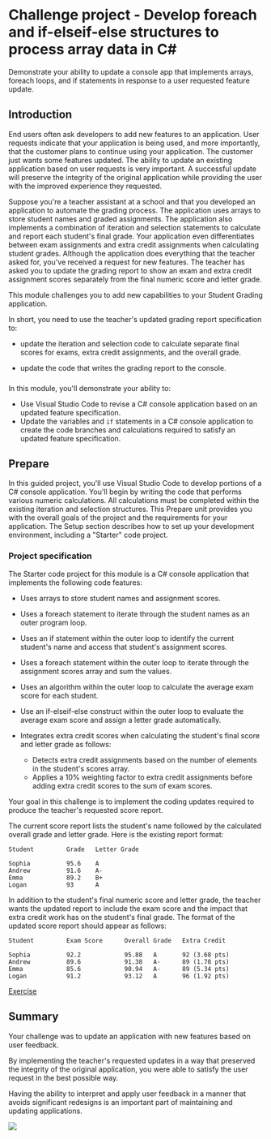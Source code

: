 # Challenge project - Develop foreach and if-elseif-else structures to process array data in C\#

Demonstrate your ability to update a console app that implements arrays, foreach
loops, and if statements in response to a user requested feature update.

## Introduction

End users often ask developers to add new features to an application. User
requests indicate that your application is being used, and more importantly,
that the customer plans to continue using your application. The customer just
wants some features updated. The ability to update an existing application based
on user requests is very important. A successful update will preserve the
integrity of the original application while providing the user with the improved
experience they requested.

Suppose you're a teacher assistant at a school and that you developed an
application to automate the grading process. The application uses arrays to
store student names and graded assignments. The application also implements a
combination of iteration and selection statements to calculate and report each
student's final grade. Your application even differentiates between exam
assignments and extra credit assignments when calculating student grades.
Although the application does everything that the teacher asked for, you've
received a request for new features. The teacher has asked you to update the
grading report to show an exam and extra credit assignment scores separately
from the final numeric score and letter grade.

This module challenges you to add new capabilities to your Student Grading
application.

In short, you need to use the teacher's updated grading report specification to:

- update the iteration and selection code to calculate separate final scores for
  exams, extra credit assignments, and the overall grade.

- update the code that writes the grading report to the console.

###

In this module, you'll demonstrate your ability to:

- Use Visual Studio Code to revise a C# console application based on an updated feature specification.
- Update the variables and `if` statements in a C# console application to create the
code branches and calculations required to satisfy an updated feature
specification.

## Prepare

In this guided project, you'll use Visual Studio Code to develop portions of a
C# console application. You'll begin by writing the code that performs various
numeric calculations. All calculations must be completed within the existing
iteration and selection structures. This Prepare unit provides you with the
overall goals of the project and the requirements for your application. The
Setup section describes how to set up your development environment, including a
"Starter" code project.

### Project specification

The Starter code project for this module is a C# console application that implements the following code features:

- Uses arrays to store student names and assignment scores.

- Uses a foreach statement to iterate through the student names as an outer program loop.

- Uses an if statement within the outer loop to identify the current student's name and access that student's assignment scores.

- Uses a foreach statement within the outer loop to iterate through the assignment scores array and sum the values.

- Uses an algorithm within the outer loop to calculate the average exam score for each student.

- Use an if-elseif-else construct within the outer loop to evaluate the average exam score and assign a letter grade automatically.

- Integrates extra credit scores when calculating the student's final score and letter grade as follows:

    - Detects extra credit assignments based on the number of elements in the student's scores array.
    - Applies a 10% weighting factor to extra credit assignments before adding extra
credit scores to the sum of exam scores.

Your goal in this challenge is to implement the coding updates required to produce the teacher's requested score report.

The current score report lists the student's name followed by the calculated
overall grade and letter grade. Here is the existing report format:

```
Student         Grade   Letter Grade

Sophia          95.6    A
Andrew          91.6    A-
Emma            89.2    B+
Logan           93      A
```

In addition to the student's final numeric score and letter grade, the teacher
wants the updated report to include the exam score and the impact that extra
credit work has on the student's final grade. The format of the updated score
report should appear as follows:

```
Student         Exam Score      Overall Grade   Extra Credit

Sophia          92.2            95.88   A       92 (3.68 pts)
Andrew          89.6            91.38   A-      89 (1.78 pts)
Emma            85.6            90.94   A-      89 (5.34 pts)
Logan           91.2            93.12   A       96 (1.92 pts)
```

[Exercise](./Challenge-project-foreach-if-array-CSharp-main/ChallengeProject/Starter/Program.cs)

## Summary

Your challenge was to update an application with new features based on user feedback.

By implementing the teacher's requested updates in a way that preserved the integrity of the original application, you were able to satisfy the user request in the best possible way.

Having the ability to interpret and apply user feedback in a manner that avoids
significant redesigns is an important part of maintaining and updating
applications.

![](../../imgs/learn.microsoft.com_en-us_training_modules_challenge-project-arrays-iteration-selection_6-summary(Nest%20Hub%20Max).png)
